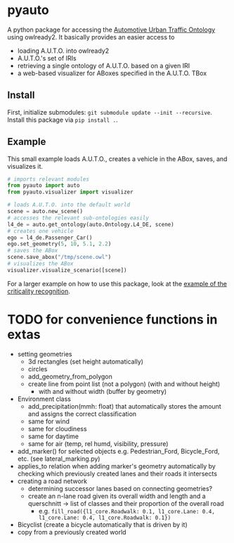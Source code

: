 # pyauto

A python package for accessing the [Automotive Urban Traffic Ontology](https://github.com/lu-w/auto/) using owlready2.
It basically provides an easier access to
- loading A.U.T.O. into owlready2
- A.U.T.O.'s set of IRIs
- retrieving a single ontology of A.U.T.O. based on a given IRI
- a web-based visualizer for ABoxes specified in the A.U.T.O. TBox

## Install

First, initialize submodules: `git submodule update --init --recursive`.
Install this package via `pip install .`.

## Example

This small example loads A.U.T.O., creates a vehicle in the ABox, saves, and visualizes it.

```python
# imports relevant modules
from pyauto import auto
from pyauto.visualizer import visualizer

# loads A.U.T.O. into the default world
scene = auto.new_scene()
# accesses the relevant sub-ontologies easily
l4_de = auto.get_ontology(auto.Ontology.L4_DE, scene)
# creates one vehicle
ego = l4_de.Passenger_Car()
ego.set_geometry(5, 10, 5.1, 2.2)
# saves the ABox
scene.save_abox("/tmp/scene.owl")
# visualizes the ABox
visualizer.visualize_scenario([scene])
```

For a larger example on how to use this package, look at the [example of the criticality recognition](https://github.com/lu-w/criticality-recognition/blob/main/inputs/example_fuc_2_3.py).

# TODO for convenience functions in extas

- setting geometries
  - 3d rectangles (set height automatically)
  - circles
  - add_geometry_from_polygon
  - create line from point list (not a polygon) (with and without height)
    - with and without width (buffer by geometry)
- Environment class
  - add_precipitation(mmh: float) that automatically stores the amount and assigns the correct classification
  - same for wind
  - same for cloudiness
  - same for daytime
  - same for air (temp, rel humd, visibility, pressure)
- add_marker() for selected objects e.g. Pedestrian_Ford, Bicycle_Ford, etc. (see lateral_marking.py)
- applies_to relation when adding marker's geometry automatically by checking which previously created lanes and their roads it intersects
- creating a road network
  - determining successor lanes based on connecting geometries?
  - create an n-lane road given its overall width and length and a querschnitt -> list of classes and their proportion of the overall road
    - e.g. `fill_road({l1_core.Roadwalk: 0.1, l1_core.Lane: 0.4, l1_core.Lane: 0.4, l1_core.Roadwalk: 0.1})`
- Bicyclist (create a bicycle automatically that is driven by it)
- copy from a previously created world
